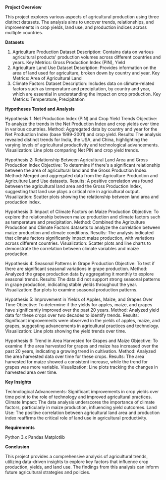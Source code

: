 **Project Overview**

This project explores various aspects of agricultural production using three distinct datasets. The analysis aims to uncover trends, relationships, and improvements in crop yields, land use, and production indices across multiple countries.

**Datasets**

1. Agriculture Production Dataset
Description: Contains data on various agricultural products' production volumes across different countries and years.
Key Metrics: Gross Production Index (PIN), Yield
2. Agriculture Land Use Dataset
Description: Provides information on the area of land used for agriculture, broken down by country and year.
Key Metrics: Area of Agricultural Land
3. Climate Factors Dataset
Description: Includes data on climate-related factors such as temperature and precipitation, by country and year, which are essential in understanding the impact on crop production.
Key Metrics: Temperature, Precipitation

**Hypotheses Tested and Analysis**

Hypothesis 1: Net Production Index (PIN) and Crop Yield Trends
Objective: To analyze the trends in the Net Production Index and crop yields over time in various countries.
Method: Aggregated data by country and year for the Net Production Index (base 1999-2001) and crop yield.
Results: The analysis revealed distinct trends for India, the USA, and China, highlighting the varying levels of agricultural productivity and technological advancements.
Visualization: Line plots comparing Net PIN and crop yield trends.

Hypothesis 2: Relationship Between Agricultural Land Area and Gross Production Index
Objective: To determine if there's a significant relationship between the area of agricultural land and the Gross Production Index.
Method: Merged and aggregated data from the Agriculture Production and Agriculture Land Use datasets.
Results: A positive correlation was found between the agricultural land area and the Gross Production Index, suggesting that land use plays a critical role in agricultural output.
Visualization: Scatter plots showing the relationship between land area and production index.

Hypothesis 3: Impact of Climate Factors on Maize Production
Objective: To explore the relationship between maize production and climate factors such as temperature and precipitation.
Method: Combined the Agriculture Production and Climate Factors datasets to analyze the correlation between maize production and climate conditions.
Results: The analysis indicated that climate factors significantly impact maize production, with variations across different countries.
Visualization: Scatter plots and line charts to demonstrate the correlation between climate variables and maize production.

Hypothesis 4: Seasonal Patterns in Grape Production
Objective: To test if there are significant seasonal variations in grape production.
Method: Analyzed the grape production data by aggregating it monthly to explore seasonal trends.
Results: The data did not support strong seasonal patterns in grape production, indicating stable yields throughout the year.
Visualization: Bar plots to examine seasonal production patterns.

Hypothesis 5: Improvement in Yields of Apples, Maize, and Grapes Over Time
Objective: To determine if the yields for apples, maize, and grapes have significantly improved over the past 20 years.
Method: Analyzed yield data for these crops over two decades to identify trends.
Results: Significant improvements were observed in the yields of apples, maize, and grapes, suggesting advancements in agricultural practices and technology.
Visualization: Line plots showing the yield trends over time.

Hypothesis 6: Trend in Area Harvested for Grapes and Maize
Objective: To examine if the area harvested for grapes and maize has increased over the past 20 years, indicating a growing trend in cultivation.
Method: Analyzed the area harvested data over time for these crops.
Results: The area harvested for maize showed a consistent increase, while the trend for grapes was more variable.
Visualization: Line plots tracking the changes in harvested area over time.

**Key Insights**

Technological Advancements: Significant improvements in crop yields over time point to the role of technology and improved agricultural practices.
Climate Impact: The data analysis underscores the importance of climate factors, particularly in maize production, influencing yield outcomes.
Land Use: The positive correlation between agricultural land area and production index reaffirms the critical role of land use in agricultural productivity.

**Requirements**

Python 3.x
Pandas
Matplotlib

**Conclusion**

This project provides a comprehensive analysis of agricultural trends, utilizing data-driven insights to explore key factors that influence crop production, yields, and land use. The findings from this analysis can inform future agricultural strategies and policies.
